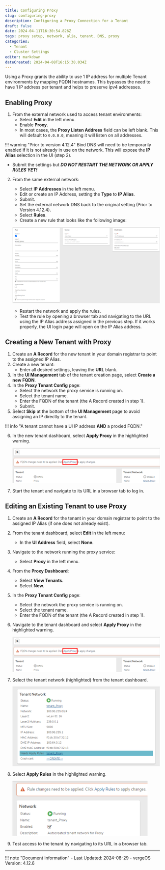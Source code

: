 ```yaml
---
title: Configuring Proxy
slug: configuring-proxy
description: Configuring a Proxy Connection for a Tenant
draft: false
date: 2024-04-11T16:30:54.826Z
tags: proxy setup, network, alia, tenant, DNS, proxy
categories:
  - Tenant
  - Cluster Settings
editor: markdown
dateCreated: 2024-04-08T16:15:30.034Z
---
```


Using a Proxy grants the ability to use 1 IP address for multiple Tenant environments by mapping FQDN hostnames. This bypasses the need to have 1 IP address per tenant and helps to preserve ipv4 addresses.

## Enabling Proxy

1. From the external network used to access tenant environments:
   - Select **Edit** in the left menu.
   - Enable **Proxy**.
   - In most cases, the **Proxy Listen Address** field can be left blank. This will default to `0.0.0.0`, meaning it will listen on all addresses.

!!! warning "Prior to version 4.12.4"
    Bind DNS will need to be temporarily enabled if it is not already in use on the network. This will expose the **IP Alias** selection in the UI (step 2).

   - Submit the settings but **_DO NOT RESTART THE NETWORK OR APPLY RULES YET!_**

2. From the same external network:
   - Select **IP Addresses** in the left menu.
   - Edit or create an IP Address, setting the **Type** to **IP Alias**.
   - Submit.
   - Set the external network DNS back to the original setting (Prior to Version 4.12.4).
   - Select **Rules**.
   - Create a new rule that looks like the following image:
   
   ![proxy_accept_rule.png](/docs/public/proxy_accept_rule.png)
   
   - Restart the network and apply the rules.
   - Test the rule by opening a browser tab and navigating to the URL using the IP Alias address assigned in the previous step. If it works properly, the UI login page will open on the IP Alias address.

## Creating a New Tenant with Proxy

1. Create an **A Record** for the new tenant in your domain registrar to point to the assigned IP Alias.
2. Create a new tenant:
   - Enter all desired settings, leaving the **URL** blank.
3. In the **UI Management** tab of the tenant creation page, select **Create a new FQDN**.
4. In the **Proxy Tenant Config** page:
   - Select the network the proxy service is running on.
   - Select the tenant name.
   - Enter the FQDN of the tenant (the A Record created in step 1).
   - Submit.
5. Select **Skip** at the bottom of the **UI Management** page to avoid assigning an IP directly to the tenant.

!!! info "A tenant cannot have a UI IP address **AND** a proxied FQDN."

6. In the new tenant dashboard, select **Apply Proxy** in the highlighted warning.

   ![apply_proxy.png](/docs/public/apply_proxy.png)

7. Start the tenant and navigate to its URL in a browser tab to log in.

## Editing an Existing Tenant to use Proxy

1. Create an **A Record** for the tenant in your domain registrar to point to the assigned IP Alias (if one does not already exist).
2. From the tenant dashboard, select **Edit** in the left menu:
   - In the **UI Address** field, select **None**.
3. Navigate to the network running the proxy service:
   - Select **Proxy** in the left menu.
4. From the **Proxy Dashboard**:
   - Select **View Tenants**.
   - Select **New**.
5. In the **Proxy Tenant Config** page:
   - Select the network the proxy service is running on.
   - Select the tenant name.
   - Enter the FQDN of the tenant (the A Record created in step 1).
6. Navigate to the tenant dashboard and select **Apply Proxy** in the highlighted warning.

   ![apply_proxy.png](/docs/public/apply_proxy.png)

7. Select the tenant network (highlighted) from the tenant dashboard.

   ![tenant_apply_rules.png](/docs/public/tenant_apply_rules.png)

8. Select **Apply Rules** in the highlighted warning.

   ![tenant_rules_highlighted.png](/docs/public/tenant_rules_highlighted.png)

9. Test access to the tenant by navigating to its URL in a browser tab.

---

!!! note "Document Information"
    - Last Updated: 2024-08-29
    - vergeOS Version: 4.12.6
